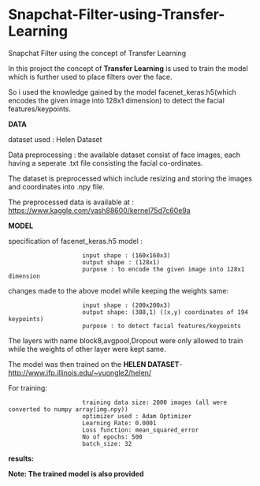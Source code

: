 # Snapchat-Filter-using-Transfer-Learning
Snapchat Filter using the concept of Transfer Learning

In this project the concept of **Transfer Learning** is used to train the model which is further used to place filters over the face.

So i used the knowledge gained by the model facenet_keras.h5(which encodes the given image into 128x1 dimension) to detect the facial features/keypoints.

**DATA**

dataset used :  Helen Dataset 

Data preprocessing : the available dataset consist of face images, each having a seperate .txt file consisting the 
facial co-ordinates.

The dataset is preprocessed which include resizing and storing the images and coordinates into .npy file.

The preprocessed data is available at : https://www.kaggle.com/yash88600/kernel75d7c60e9a 

**MODEL**


specification of facenet_keras.h5 model :

                         input shape : (160x160x3)
                         output shape : (128x1)
                         purpose : to encode the given image into 128x1 dimension 
                                        
changes made to the above model while keeping the weights same:

                         input shape : (200x200x3)
                         output shape: (388,1) ((x,y) coordinates of 194 keypoints)
                         purpose : to detect facial features/keypoints
                                     
The layers with name block8,avgpool,Dropout were only allowed to train while the weights of other layer were kept same.

The model was then trained on the **HELEN DATASET**- http://www.ifp.illinois.edu/~vuongle2/helen/

For training:
                        
                         training data size: 2000 images (all were converted to numpy array(img.npy))
                         optimizer used : Adam Optimizer
                         Learning Rate: 0.0001
                         Loss function: mean_squared_error
                         No of epochs: 500
                         batch_size: 32
                         
 **results:**
       
<!-- ![test1](https://github.com/yash88600/Facial-Features-Detection/blob/master/Results/100.PNG)

![test2](https://github.com/yash88600/Facial-Features-Detection/blob/master/Results/12.PNG)

![test3](https://github.com/yash88600/Facial-Features-Detection/blob/master/Results/1000.PNG)

![test4](https://github.com/yash88600/Facial-Features-Detection/blob/master/Results/Capture.PNG) -->

**Note: The trained model is also provided**


